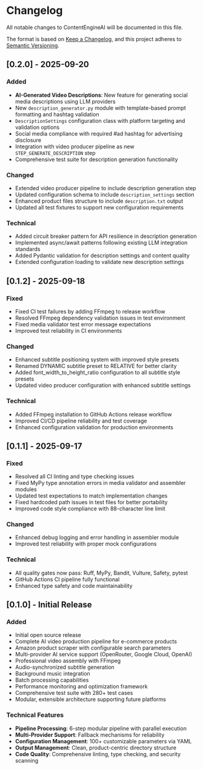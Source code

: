 # Changelog

All notable changes to ContentEngineAI will be documented in this file.

The format is based on [Keep a Changelog](https://keepachangelog.com/en/1.0.0/),
and this project adheres to [Semantic Versioning](https://semver.org/spec/v2.0.0.html).

## [0.2.0] - 2025-09-20

### Added
- **AI-Generated Video Descriptions**: New feature for generating social media descriptions using LLM providers
- New `description_generator.py` module with template-based prompt formatting and hashtag validation
- `DescriptionSettings` configuration class with platform targeting and validation options
- Social media compliance with required #ad hashtag for advertising disclosure
- Integration with video producer pipeline as new `STEP_GENERATE_DESCRIPTION` step
- Comprehensive test suite for description generation functionality

### Changed
- Extended video producer pipeline to include description generation step
- Updated configuration schema to include `description_settings` section
- Enhanced product files structure to include `description.txt` output
- Updated all test fixtures to support new configuration requirements

### Technical
- Added circuit breaker pattern for API resilience in description generation
- Implemented async/await patterns following existing LLM integration standards
- Added Pydantic validation for description settings and content quality
- Extended configuration loading to validate new description settings

## [0.1.2] - 2025-09-18

### Fixed
- Fixed CI test failures by adding FFmpeg to release workflow
- Resolved FFmpeg dependency validation issues in test environment
- Fixed media validator test error message expectations
- Improved test reliability in CI environments

### Changed
- Enhanced subtitle positioning system with improved style presets
- Renamed DYNAMIC subtitle preset to RELATIVE for better clarity
- Added font_width_to_height_ratio configuration to all subtitle style presets
- Updated video producer configuration with enhanced subtitle settings

### Technical
- Added FFmpeg installation to GitHub Actions release workflow
- Improved CI/CD pipeline reliability and test coverage
- Enhanced configuration validation for production environments

## [0.1.1] - 2025-09-17

### Fixed
- Resolved all CI linting and type checking issues
- Fixed MyPy type annotation errors in media validator and assembler modules
- Updated test expectations to match implementation changes
- Fixed hardcoded path issues in test files for better portability
- Improved code style compliance with 88-character line limit

### Changed
- Enhanced debug logging and error handling in assembler module
- Improved test reliability with proper mock configurations

### Technical
- All quality gates now pass: Ruff, MyPy, Bandit, Vulture, Safety, pytest
- GitHub Actions CI pipeline fully functional
- Enhanced type safety and code maintainability

## [0.1.0] - Initial Release

### Added
- Initial open source release
- Complete AI video production pipeline for e-commerce products
- Amazon product scraper with configurable search parameters
- Multi-provider AI service support (OpenRouter, Google Cloud, OpenAI)
- Professional video assembly with FFmpeg
- Audio-synchronized subtitle generation
- Background music integration
- Batch processing capabilities
- Performance monitoring and optimization framework
- Comprehensive test suite with 280+ test cases
- Modular, extensible architecture supporting future platforms

### Technical Features
- **Pipeline Processing**: 6-step modular pipeline with parallel execution
- **Multi-Provider Support**: Fallback mechanisms for reliability
- **Configuration Management**: 100+ customizable parameters via YAML
- **Output Management**: Clean, product-centric directory structure
- **Code Quality**: Comprehensive linting, type checking, and security scanning